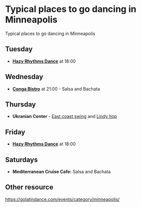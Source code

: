 # Typical places to go dancing in Minneapolis

Typical places to go dancing in Minneapolis

## Tuesday

- **[Hazy Rhythms Dance](../866)** at 18:00

## Wednesday

- **[Conga Bistro](../921)** at 21:00 - Salsa and Bachata

## Thursday

- **Ukranian Center** - [East coast swing](../974) and [Lindy hop](../975)

## Friday

- **[Hazy Rhythms Dance](../866)** at 18:00

## Saturdays

- **Mediterranean Cruise Cafe:** Salsa and Bachata

## Other resource

<https://golatindance.com/events/category/minneapolis/>